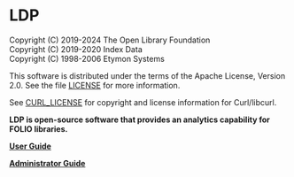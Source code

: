 LDP
===

Copyright (C) 2019-2024 The Open Library Foundation  
Copyright (C) 2019-2020 Index Data  
Copyright (C) 1998-2006 Etymon Systems

This software is distributed under the terms of the Apache License,
Version 2.0.  See the file
[LICENSE](https://github.com/folio-org/ldp/blob/master/LICENSE) for more
information.

See [CURL_LICENSE](https://github.com/folio-org/ldp/blob/master/CURL_LICENSE)
for copyright and license information for Curl/libcurl.

__LDP is open-source software that provides an analytics capability
for FOLIO libraries.__

[__User Guide__](doc/User_Guide.md)

[__Administrator Guide__](doc/Admin_Guide.md)


